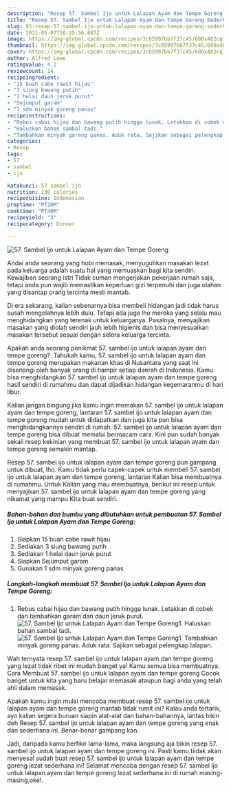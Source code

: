 ```yaml
---
description: "Resep 57. Sambel Ijo untuk Lalapan Ayam dan Tempe Goreng Sederhana dan Mudah Dibuat"
title: "Resep 57. Sambel Ijo untuk Lalapan Ayam dan Tempe Goreng Sederhana dan Mudah Dibuat"
slug: 95-resep-57-sambel-ijo-untuk-lalapan-ayam-dan-tempe-goreng-sederhana-dan-mudah-dibuat
date: 2021-05-07T16:25:56.887Z
image: https://img-global.cpcdn.com/recipes/3c85997bb7f37c45/680x482cq70/57-sambel-ijo-untuk-lalapan-ayam-dan-tempe-goreng-foto-resep-utama.jpg
thumbnail: https://img-global.cpcdn.com/recipes/3c85997bb7f37c45/680x482cq70/57-sambel-ijo-untuk-lalapan-ayam-dan-tempe-goreng-foto-resep-utama.jpg
cover: https://img-global.cpcdn.com/recipes/3c85997bb7f37c45/680x482cq70/57-sambel-ijo-untuk-lalapan-ayam-dan-tempe-goreng-foto-resep-utama.jpg
author: Alfred Lowe
ratingvalue: 4.2
reviewcount: 14
recipeingredient:
- "15 buah cabe rawit hijau"
- "3 siung bawang putih"
- "1 helai daun jeruk purut"
- "Sejumput garam"
- "1 sdm minyak goreng panas"
recipeinstructions:
- "Rebus cabai hijau dan bawang putih hingga lunak. Letakkan di cobek dan tambahkan garam dan daun jeruk purut."
- "Haluskan bahan sambal tadi."
- "Tambahkan minyak goreng panas. Aduk rata. Sajikan sebagai pelengkap lalapan."
categories:
- Resep
tags:
- 57
- sambel
- ijo

katakunci: 57 sambel ijo 
nutrition: 239 calories
recipecuisine: Indonesian
preptime: "PT20M"
cooktime: "PT40M"
recipeyield: "3"
recipecategory: Dinner

---
```



![57. Sambel Ijo untuk Lalapan Ayam dan Tempe Goreng](https://img-global.cpcdn.com/recipes/3c85997bb7f37c45/680x482cq70/57-sambel-ijo-untuk-lalapan-ayam-dan-tempe-goreng-foto-resep-utama.jpg)

Andai anda seorang yang hobi memasak, menyuguhkan masakan lezat pada keluarga adalah suatu hal yang memuaskan bagi kita sendiri. Kewajiban seorang istri Tidak cuman mengerjakan pekerjaan rumah saja, tetapi anda pun wajib memastikan keperluan gizi terpenuhi dan juga olahan yang disantap orang tercinta mesti mantab.

Di era  sekarang, kalian sebenarnya bisa membeli hidangan jadi tidak harus susah mengolahnya lebih dulu. Tetapi ada juga lho mereka yang selalu mau menghidangkan yang terenak untuk keluarganya. Pasalnya, menyajikan masakan yang diolah sendiri jauh lebih higienis dan bisa menyesuaikan masakan tersebut sesuai dengan selera keluarga tercinta. 



Apakah anda seorang penikmat 57. sambel ijo untuk lalapan ayam dan tempe goreng?. Tahukah kamu, 57. sambel ijo untuk lalapan ayam dan tempe goreng merupakan makanan khas di Nusantara yang saat ini disenangi oleh banyak orang di hampir setiap daerah di Indonesia. Kamu bisa menghidangkan 57. sambel ijo untuk lalapan ayam dan tempe goreng hasil sendiri di rumahmu dan dapat dijadikan hidangan kegemaranmu di hari libur.

Kalian jangan bingung jika kamu ingin memakan 57. sambel ijo untuk lalapan ayam dan tempe goreng, lantaran 57. sambel ijo untuk lalapan ayam dan tempe goreng mudah untuk didapatkan dan juga kita pun bisa menghidangkannya sendiri di rumah. 57. sambel ijo untuk lalapan ayam dan tempe goreng bisa dibuat memalui bermacam cara. Kini pun sudah banyak sekali resep kekinian yang membuat 57. sambel ijo untuk lalapan ayam dan tempe goreng semakin mantap.

Resep 57. sambel ijo untuk lalapan ayam dan tempe goreng pun gampang untuk dibuat, lho. Kamu tidak perlu capek-capek untuk membeli 57. sambel ijo untuk lalapan ayam dan tempe goreng, lantaran Kalian bisa membuatnya di rumahmu. Untuk Kalian yang mau membuatnya, berikut ini resep untuk menyajikan 57. sambel ijo untuk lalapan ayam dan tempe goreng yang nikamat yang mampu Kita buat sendiri.

<!--inarticleads1-->

##### Bahan-bahan dan bumbu yang dibutuhkan untuk pembuatan 57. Sambel Ijo untuk Lalapan Ayam dan Tempe Goreng:

1. Siapkan 15 buah cabe rawit hijau
1. Sediakan 3 siung bawang putih
1. Sediakan 1 helai daun jeruk purut
1. Siapkan Sejumput garam
1. Gunakan 1 sdm minyak goreng panas




<!--inarticleads2-->

##### Langkah-langkah membuat 57. Sambel Ijo untuk Lalapan Ayam dan Tempe Goreng:

1. Rebus cabai hijau dan bawang putih hingga lunak. Letakkan di cobek dan tambahkan garam dan daun jeruk purut.
<img src="https://img-global.cpcdn.com/steps/700ef2f0b4622bb6/160x128cq70/57-sambel-ijo-untuk-lalapan-ayam-dan-tempe-goreng-langkah-memasak-1-foto.jpg" alt="57. Sambel Ijo untuk Lalapan Ayam dan Tempe Goreng">1. Haluskan bahan sambal tadi.
<img src="https://img-global.cpcdn.com/steps/8c1a9d3d9490d771/160x128cq70/57-sambel-ijo-untuk-lalapan-ayam-dan-tempe-goreng-langkah-memasak-2-foto.jpg" alt="57. Sambel Ijo untuk Lalapan Ayam dan Tempe Goreng">1. Tambahkan minyak goreng panas. Aduk rata. Sajikan sebagai pelengkap lalapan.




Wah ternyata resep 57. sambel ijo untuk lalapan ayam dan tempe goreng yang lezat tidak ribet ini mudah banget ya! Kamu semua bisa membuatnya. Cara Membuat 57. sambel ijo untuk lalapan ayam dan tempe goreng Cocok banget untuk kita yang baru belajar memasak ataupun bagi anda yang telah ahli dalam memasak.

Apakah kamu ingin mulai mencoba membuat resep 57. sambel ijo untuk lalapan ayam dan tempe goreng mantab tidak rumit ini? Kalau anda tertarik, ayo kalian segera buruan siapin alat-alat dan bahan-bahannya, lantas bikin deh Resep 57. sambel ijo untuk lalapan ayam dan tempe goreng yang enak dan sederhana ini. Benar-benar gampang kan. 

Jadi, daripada kamu berfikir lama-lama, maka langsung aja bikin resep 57. sambel ijo untuk lalapan ayam dan tempe goreng ini. Pasti kamu tiidak akan menyesal sudah buat resep 57. sambel ijo untuk lalapan ayam dan tempe goreng lezat sederhana ini! Selamat mencoba dengan resep 57. sambel ijo untuk lalapan ayam dan tempe goreng lezat sederhana ini di rumah masing-masing,oke!.

